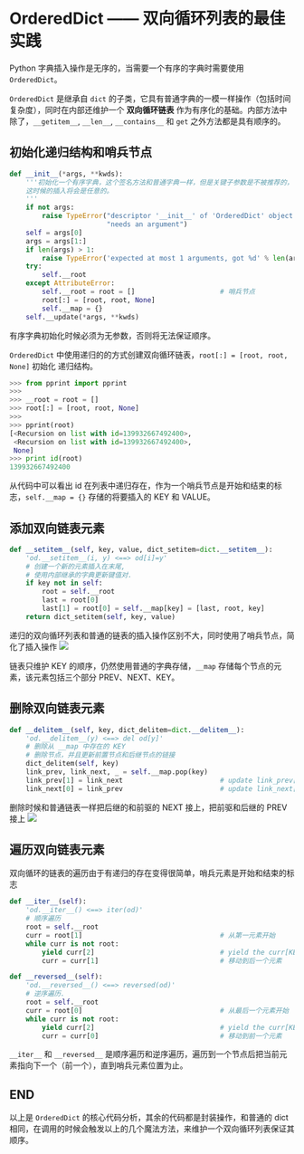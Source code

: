 # OrderedDict —— 双向循环列表的最佳实践

Python 字典插入操作是无序的，当需要一个有序的字典时需要使用 `OrderedDict`。

`OrderedDict` 是继承自 `dict` 的子类，它具有普通字典的一模一样操作（包括时间复杂度），同时在内部还维护一个 **双向循环链表** 作为有序化的基础。内部方法中除了，`__getitem__`, `__len__`, `__contains__` 和 `get` 之外方法都是具有顺序的。

## 初始化递归结构和哨兵节点


```python
def __init__(*args, **kwds):
    '''初始化一个有序字典，这个签名方法和普通字典一样，但是关键子参数是不被推荐的，
    这时候的插入将会是任意的。
    '''
    if not args:
        raise TypeError("descriptor '__init__' of 'OrderedDict' object "
                        "needs an argument")
    self = args[0]
    args = args[1:]
    if len(args) > 1:
        raise TypeError('expected at most 1 arguments, got %d' % len(args))
    try:
        self.__root
    except AttributeError:
        self.__root = root = []                     # 哨兵节点
        root[:] = [root, root, None]
        self.__map = {}
    self.__update(*args, **kwds)
```

有序字典初始化时候必须为无参数，否则将无法保证顺序。

`OrderedDict` 中使用递归的的方式创建双向循环链表，`root[:] = [root, root, None]` 初始化
递归结构。

```python
>>> from pprint import pprint
>>>
>>> __root = root = []
>>> root[:] = [root, root, None]
>>>
>>> pprint(root)
[<Recursion on list with id=139932667492400>,
 <Recursion on list with id=139932667492400>,
 None]
>>> print id(root)
139932667492400
```
从代码中可以看出 id 在列表中递归存在，作为一个哨兵节点是开始和结束的标志，`self.__map = {}` 存储的将要插入的 KEY 和 VALUE。

## 添加双向链表元素

```python
def __setitem__(self, key, value, dict_setitem=dict.__setitem__):
    'od.__setitem__(i, y) <==> od[i]=y'
    # 创建一个新的元素插入在末尾,
    # 使用内部继承的字典更新键值对.
    if key not in self:
        root = self.__root
        last = root[0]
        last[1] = root[0] = self.__map[key] = [last, root, key]
    return dict_setitem(self, key, value)
```
递归的双向循环列表和普通的链表的插入操作区别不大，同时使用了哨兵节点，简化了插入操作
![](http://7xtq0y.com1.z0.glb.clouddn.com/rynsaF6Mg.png)

链表只维护 KEY 的顺序，仍然使用普通的字典存储，`__map` 存储每个节点的元素，该元素包括三个部分 PREV、NEXT、KEY。

## 删除双向链表元素

```python
def __delitem__(self, key, dict_delitem=dict.__delitem__):
    'od.__delitem__(y) <==> del od[y]'
    # 删除从 __map 中存在的 KEY
    # 删除节点，并且更新前置节点和后继节点的链接
    dict_delitem(self, key)
    link_prev, link_next, _ = self.__map.pop(key)
    link_prev[1] = link_next                        # update link_prev[NEXT]
    link_next[0] = link_prev                        # update link_next[PREV]
```

删除时候和普通链表一样把后继的和前驱的 NEXT 接上，把前驱和后继的 PREV接上
![](http://7xtq0y.com1.z0.glb.clouddn.com/S1wATK6fe.png)

## 遍历双向链表元素

双向循环的链表的遍历由于有递归的存在变得很简单，哨兵元素是开始和结束的标志

```python
def __iter__(self):
    'od.__iter__() <==> iter(od)'
    # 顺序遍历
    root = self.__root
    curr = root[1]                                  # 从第一元素开始
    while curr is not root:
        yield curr[2]                               # yield the curr[KEY]
        curr = curr[1]                              # 移动到后一个元素

def __reversed__(self):
    'od.__reversed__() <==> reversed(od)'
    # 逆序遍历.
    root = self.__root
    curr = root[0]                                  # 从最后一个元素开始
    while curr is not root:
        yield curr[2]                               # yield the curr[KEY]
        curr = curr[0]                              # 移动到前一个元素
```

`__iter__` 和 `__reversed__` 是顺序遍历和逆序遍历，遍历到一个节点后把当前元素指向下一个（前一个），直到哨兵元素位置为止。

## END

以上是 `OrderedDict` 的核心代码分析，其余的代码都是封装操作，和普通的 dict 相同，在调用的时候会触发以上的几个魔法方法，来维护一个双向循环列表保证其顺序。

